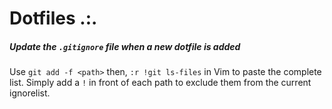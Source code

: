 # Dotfiles .:.

##### Update the `.gitignore` file when a new dotfile is added

Use `git add -f <path>` then, `:r !git ls-files` in Vim to paste the complete
list. Simply add a `!` in front of each path to exclude them from the current
ignorelist.

